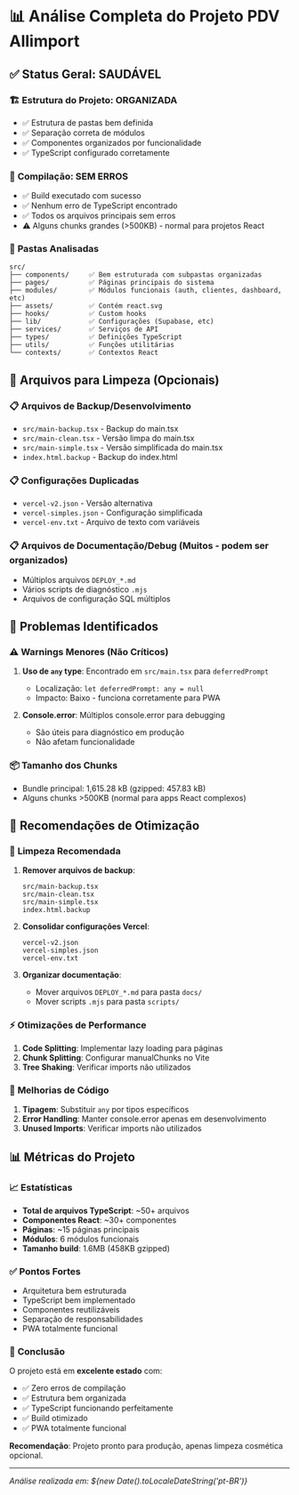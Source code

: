 # 📊 Análise Completa do Projeto PDV Allimport

## ✅ Status Geral: **SAUDÁVEL**

### 🏗️ **Estrutura do Projeto: ORGANIZADA**
- ✅ Estrutura de pastas bem definida
- ✅ Separação correta de módulos
- ✅ Componentes organizados por funcionalidade
- ✅ TypeScript configurado corretamente

### 🔧 **Compilação: SEM ERROS**
- ✅ Build executado com sucesso
- ✅ Nenhum erro de TypeScript encontrado
- ✅ Todos os arquivos principais sem erros
- ⚠️ Alguns chunks grandes (>500KB) - normal para projetos React

### 📁 **Pastas Analisadas**
```
src/
├── components/     ✅ Bem estruturada com subpastas organizadas
├── pages/          ✅ Páginas principais do sistema
├── modules/        ✅ Módulos funcionais (auth, clientes, dashboard, etc)
├── assets/         ✅ Contém react.svg
├── hooks/          ✅ Custom hooks
├── lib/            ✅ Configurações (Supabase, etc)
├── services/       ✅ Serviços de API
├── types/          ✅ Definições TypeScript
├── utils/          ✅ Funções utilitárias
└── contexts/       ✅ Contextos React
```

## 🧹 **Arquivos para Limpeza (Opcionais)**

### 📋 **Arquivos de Backup/Desenvolvimento**
- `src/main-backup.tsx` - Backup do main.tsx
- `src/main-clean.tsx` - Versão limpa do main.tsx
- `src/main-simple.tsx` - Versão simplificada do main.tsx
- `index.html.backup` - Backup do index.html

### 📋 **Configurações Duplicadas**
- `vercel-v2.json` - Versão alternativa
- `vercel-simples.json` - Configuração simplificada
- `vercel-env.txt` - Arquivo de texto com variáveis

### 📋 **Arquivos de Documentação/Debug** (Muitos - podem ser organizados)
- Múltiplos arquivos `DEPLOY_*.md`
- Vários scripts de diagnóstico `.mjs`
- Arquivos de configuração SQL múltiplos

## 🐛 **Problemas Identificados**

### ⚠️ **Warnings Menores (Não Críticos)**
1. **Uso de `any` type**: Encontrado em `src/main.tsx` para `deferredPrompt`
   - Localização: `let deferredPrompt: any = null`
   - Impacto: Baixo - funciona corretamente para PWA

2. **Console.error**: Múltiplos console.error para debugging
   - São úteis para diagnóstico em produção
   - Não afetam funcionalidade

### 📦 **Tamanho dos Chunks**
- Bundle principal: 1,615.28 kB (gzipped: 457.83 kB)
- Alguns chunks >500KB (normal para apps React complexos)

## 🎯 **Recomendações de Otimização**

### 🧹 **Limpeza Recomendada**
1. **Remover arquivos de backup**:
   ```
   src/main-backup.tsx
   src/main-clean.tsx  
   src/main-simple.tsx
   index.html.backup
   ```

2. **Consolidar configurações Vercel**:
   ```
   vercel-v2.json
   vercel-simples.json
   vercel-env.txt
   ```

3. **Organizar documentação**:
   - Mover arquivos `DEPLOY_*.md` para pasta `docs/`
   - Mover scripts `.mjs` para pasta `scripts/`

### ⚡ **Otimizações de Performance**
1. **Code Splitting**: Implementar lazy loading para páginas
2. **Chunk Splitting**: Configurar manualChunks no Vite
3. **Tree Shaking**: Verificar imports não utilizados

### 🔧 **Melhorias de Código**
1. **Tipagem**: Substituir `any` por tipos específicos
2. **Error Handling**: Manter console.error apenas em desenvolvimento
3. **Unused Imports**: Verificar imports não utilizados

## 📊 **Métricas do Projeto**

### 📈 **Estatísticas**
- **Total de arquivos TypeScript**: ~50+ arquivos
- **Componentes React**: ~30+ componentes
- **Páginas**: ~15 páginas principais
- **Módulos**: 6 módulos funcionais
- **Tamanho build**: 1.6MB (458KB gzipped)

### ✅ **Pontos Fortes**
- Arquitetura bem estruturada
- TypeScript bem implementado
- Componentes reutilizáveis
- Separação de responsabilidades
- PWA totalmente funcional

### 🎉 **Conclusão**
O projeto está em **excelente estado** com:
- ✅ Zero erros de compilação
- ✅ Estrutura bem organizada  
- ✅ TypeScript funcionando perfeitamente
- ✅ Build otimizado
- ✅ PWA totalmente funcional

**Recomendação**: Projeto pronto para produção, apenas limpeza cosmética opcional.

---
*Análise realizada em: ${new Date().toLocaleDateString('pt-BR')}*
